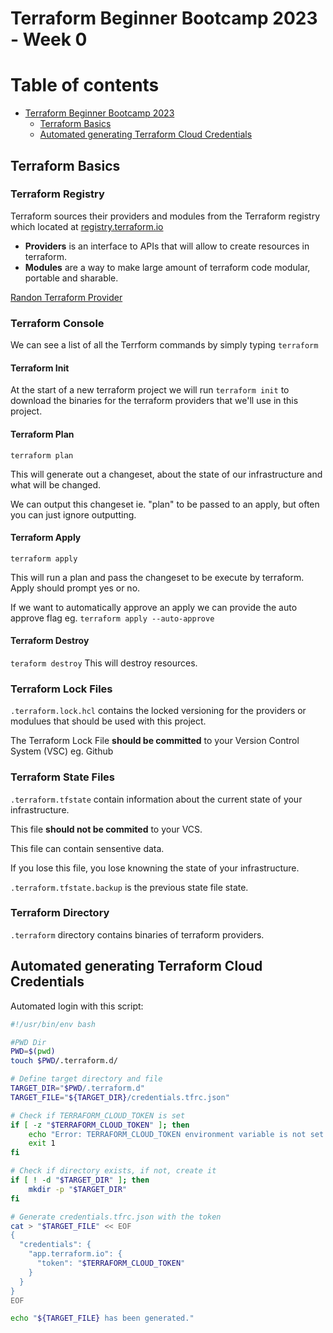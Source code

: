 # Terraform Beginner Bootcamp 2023 - Week 0

# Table of contents

- [Terraform Beginner Bootcamp 2023](#terraform-beginner-bootcamp-2023)
  - [Terraform Basics](#terraform-basics)
  - [Automated generating Terraform Cloud Credentials](#automated-generating-terraform-cloud-credentials)

## Terraform Basics

### Terraform Registry

Terraform sources their providers and modules from the Terraform registry which located at [registry.terraform.io](https://registry.terraform.io/)

- **Providers** is an interface to APIs that will allow to create resources in terraform.
- **Modules** are a way to make large amount of terraform code modular, portable and sharable.

[Randon Terraform Provider](https://registry.terraform.io/providers/hashicorp/random)

### Terraform Console

We can see a list of all the Terrform commands by simply typing `terraform`


#### Terraform Init

At the start of a new terraform project we will run `terraform init` to download the binaries for the terraform providers that we'll use in this project.

#### Terraform Plan

`terraform plan`

This will generate out a changeset, about the state of our infrastructure and what will be changed.

We can output this changeset ie. "plan" to be passed to an apply, but often you can just ignore outputting.

#### Terraform Apply

`terraform apply`

This will run a plan and pass the changeset to be execute by terraform. Apply should prompt yes or no.

If we want to automatically approve an apply we can provide the auto approve flag eg. `terraform apply --auto-approve`

#### Terraform Destroy

`teraform destroy`
This will destroy resources.

### Terraform Lock Files

`.terraform.lock.hcl` contains the locked versioning for the providers or modulues that should be used with this project.

The Terraform Lock File **should be committed** to your Version Control System (VSC) eg. Github

### Terraform State Files

`.terraform.tfstate` contain information about the current state of your infrastructure.

This file **should not be commited** to your VCS.

This file can contain sensentive data.

If you lose this file, you lose knowning the state of your infrastructure.

`.terraform.tfstate.backup` is the previous state file state.

### Terraform Directory

`.terraform` directory contains binaries of terraform providers.

## Automated generating Terraform Cloud Credentials

Automated login with this script:

```sh
#!/usr/bin/env bash

#PWD Dir
PWD=$(pwd)
touch $PWD/.terraform.d/

# Define target directory and file
TARGET_DIR="$PWD/.terraform.d"
TARGET_FILE="${TARGET_DIR}/credentials.tfrc.json"

# Check if TERRAFORM_CLOUD_TOKEN is set
if [ -z "$TERRAFORM_CLOUD_TOKEN" ]; then
    echo "Error: TERRAFORM_CLOUD_TOKEN environment variable is not set."
    exit 1
fi

# Check if directory exists, if not, create it
if [ ! -d "$TARGET_DIR" ]; then
    mkdir -p "$TARGET_DIR"
fi

# Generate credentials.tfrc.json with the token
cat > "$TARGET_FILE" << EOF
{
  "credentials": {
    "app.terraform.io": {
      "token": "$TERRAFORM_CLOUD_TOKEN"
    }
  }
}
EOF

echo "${TARGET_FILE} has been generated."
```
